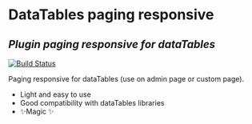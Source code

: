 # DataTables paging responsive
## _Plugin paging responsive for dataTables_

[![Build Status](https://travis-ci.org/joemccann/dillinger.svg?branch=master)](https://travis-ci.org/joemccann/dillinger)

Paging responsive for dataTables (use on admin page or custom page).

- Light and easy to use
- Good compatibility with dataTables libraries
- ✨Magic ✨
